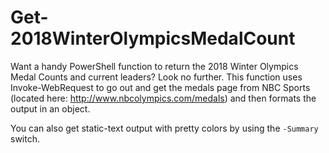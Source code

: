 # Get-2018WinterOlympicsMedalCount

Want a handy PowerShell function to return the 2018 Winter Olympics Medal Counts and current leaders? Look no further. This function uses Invoke-WebRequest to go out and get the medals page from NBC Sports (located here: http://www.nbcolympics.com/medals) and then formats the output in an object.

You can also get static-text output with pretty colors by using the `-Summary` switch.
